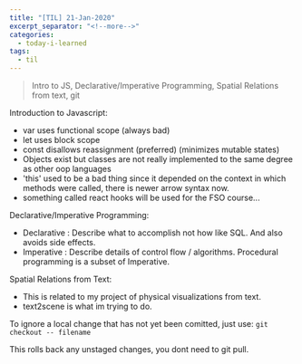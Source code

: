 ```yaml
---
title: "[TIL] 21-Jan-2020"
excerpt_separator: "<!--more-->"
categories:
  - today-i-learned
tags:
  - til 
---
```

>Intro to JS, Declarative/Imperative Programming, Spatial Relations from text, git
<!--more-->

Introduction to Javascript:
- var uses functional scope (always bad)
- let uses block scope
- const disallows reassignment (preferred) (minimizes mutable states)
- Objects exist but classes are not really implemented to the same degree as other oop languages
- 'this' used to be a bad thing since it depended on the context in which methods were called, there is newer arrow syntax now.
- something called react hooks will be used for the FSO course...

Declarative/Imperative Programming:
- Declarative : Describe what to accomplish not how like SQL. And also avoids side effects.
- Imperative : Describe details of control flow / algorithms. Procedural programming is a subset of Imperative.

Spatial Relations from Text:
- This is related to my project of physical visualizations from text.
- text2scene is what im trying to do.

To ignore a local change that has not yet been comitted, just use:
	```
	git checkout -- filename	
	```

This rolls back any unstaged changes, you dont need to git pull.

